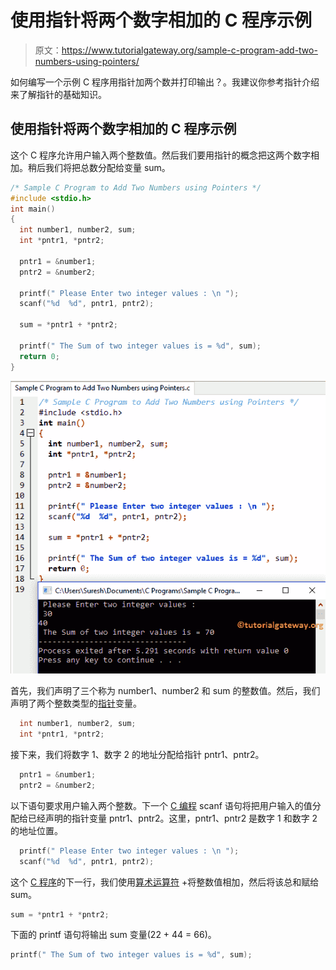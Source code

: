 # 使用指针将两个数字相加的 C 程序示例

> 原文：<https://www.tutorialgateway.org/sample-c-program-add-two-numbers-using-pointers/>

如何编写一个示例 C 程序用指针加两个数并打印输出？。我建议你参考指针介绍来了解指针的基础知识。

## 使用指针将两个数字相加的 C 程序示例

这个 C 程序允许用户输入两个整数值。然后我们要用指针的概念把这两个数字相加。稍后我们将把总数分配给变量 sum。

```c
/* Sample C Program to Add Two Numbers using Pointers */
#include <stdio.h>
int main()
{
  int number1, number2, sum;
  int *pntr1, *pntr2;

  pntr1 = &number1;
  pntr2 = &number2;

  printf(" Please Enter two integer values : \n ");
  scanf("%d  %d", pntr1, pntr2);

  sum = *pntr1 + *pntr2;

  printf(" The Sum of two integer values is = %d", sum);
  return 0;
}
```

![Sample C Program to Add Two Numbers using Pointers 1](img/3e630eb815e15d4e62296d9d7f377ebb.png)

首先，我们声明了三个称为 number1、number2 和 sum 的整数值。然后，我们声明了两个整数类型的[指针](https://www.tutorialgateway.org/pointers-in-c/)变量。

```c
  int number1, number2, sum;
  int *pntr1, *pntr2;
```

接下来，我们将数字 1、数字 2 的地址分配给指针 pntr1、pntr2。

```c
  pntr1 = &number1;
  pntr2 = &number2;
```

以下语句要求用户输入两个整数。下一个 [C 编程](https://www.tutorialgateway.org/c-programming/) scanf 语句将把用户输入的值分配给已经声明的指针变量 pntr1、pntr2。这里，pntr1、pntr2 是数字 1 和数字 2 的地址位置。

```c
  printf(" Please Enter two integer values : \n ");
  scanf("%d  %d", pntr1, pntr2);
```

这个 [C 程序](https://www.tutorialgateway.org/c-programming-examples/)的下一行，我们使用[算术运算符](https://www.tutorialgateway.org/arithmetic-operators-in-c/ "ARITHMETIC OPERATORS IN C") +将整数值相加，然后将该总和赋给 sum。

```c
sum = *pntr1 + *pntr2;
```

下面的 printf 语句将输出 sum 变量(22 + 44 = 66)。

```c
printf(" The Sum of two integer values is = %d", sum);
```